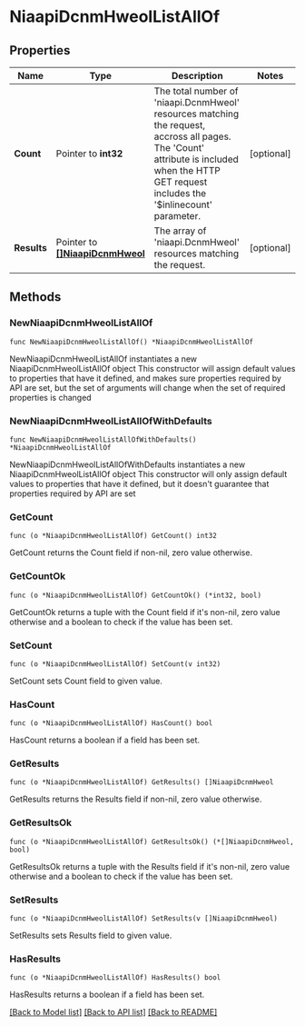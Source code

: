 # NiaapiDcnmHweolListAllOf

## Properties

Name | Type | Description | Notes
------------ | ------------- | ------------- | -------------
**Count** | Pointer to **int32** | The total number of &#39;niaapi.DcnmHweol&#39; resources matching the request, accross all pages. The &#39;Count&#39; attribute is included when the HTTP GET request includes the &#39;$inlinecount&#39; parameter. | [optional] 
**Results** | Pointer to [**[]NiaapiDcnmHweol**](niaapi.DcnmHweol.md) | The array of &#39;niaapi.DcnmHweol&#39; resources matching the request. | [optional] 

## Methods

### NewNiaapiDcnmHweolListAllOf

`func NewNiaapiDcnmHweolListAllOf() *NiaapiDcnmHweolListAllOf`

NewNiaapiDcnmHweolListAllOf instantiates a new NiaapiDcnmHweolListAllOf object
This constructor will assign default values to properties that have it defined,
and makes sure properties required by API are set, but the set of arguments
will change when the set of required properties is changed

### NewNiaapiDcnmHweolListAllOfWithDefaults

`func NewNiaapiDcnmHweolListAllOfWithDefaults() *NiaapiDcnmHweolListAllOf`

NewNiaapiDcnmHweolListAllOfWithDefaults instantiates a new NiaapiDcnmHweolListAllOf object
This constructor will only assign default values to properties that have it defined,
but it doesn't guarantee that properties required by API are set

### GetCount

`func (o *NiaapiDcnmHweolListAllOf) GetCount() int32`

GetCount returns the Count field if non-nil, zero value otherwise.

### GetCountOk

`func (o *NiaapiDcnmHweolListAllOf) GetCountOk() (*int32, bool)`

GetCountOk returns a tuple with the Count field if it's non-nil, zero value otherwise
and a boolean to check if the value has been set.

### SetCount

`func (o *NiaapiDcnmHweolListAllOf) SetCount(v int32)`

SetCount sets Count field to given value.

### HasCount

`func (o *NiaapiDcnmHweolListAllOf) HasCount() bool`

HasCount returns a boolean if a field has been set.

### GetResults

`func (o *NiaapiDcnmHweolListAllOf) GetResults() []NiaapiDcnmHweol`

GetResults returns the Results field if non-nil, zero value otherwise.

### GetResultsOk

`func (o *NiaapiDcnmHweolListAllOf) GetResultsOk() (*[]NiaapiDcnmHweol, bool)`

GetResultsOk returns a tuple with the Results field if it's non-nil, zero value otherwise
and a boolean to check if the value has been set.

### SetResults

`func (o *NiaapiDcnmHweolListAllOf) SetResults(v []NiaapiDcnmHweol)`

SetResults sets Results field to given value.

### HasResults

`func (o *NiaapiDcnmHweolListAllOf) HasResults() bool`

HasResults returns a boolean if a field has been set.


[[Back to Model list]](../README.md#documentation-for-models) [[Back to API list]](../README.md#documentation-for-api-endpoints) [[Back to README]](../README.md)


